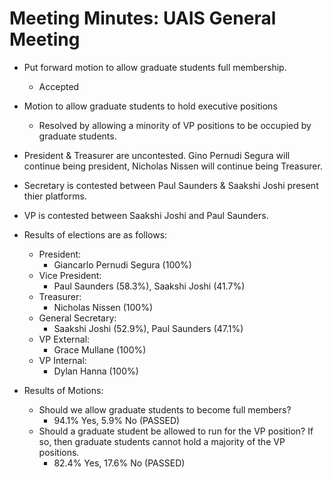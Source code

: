 # Meeting Minutes: UAIS General Meeting

- Put forward motion to allow graduate students full membership.
	- Accepted
- Motion to allow graduate students to hold executive positions
	- Resolved by allowing a minority of VP positions to be occupied by graduate students.

- President & Treasurer are uncontested. Gino Pernudi Segura will continue being president, Nicholas Nissen will continue being Treasurer.
- Secretary is contested between Paul Saunders & Saakshi Joshi present thier platforms.
- VP is contested between Saakshi Joshi and Paul Saunders. 
- Results of elections are as follows:
	- President: 
		- Giancarlo Pernudi Segura (100%)
	- Vice President: 
		- Paul Saunders (58.3%), Saakshi Joshi (41.7%)
	- Treasurer: 
		- Nicholas Nissen (100%)
	- General Secretary: 
		- Saakshi Joshi (52.9%), Paul Saunders (47.1%)
	- VP External: 
		- Grace Mullane (100%)
	- VP Internal: 
		- Dylan Hanna (100%)
- Results of Motions:
	- Should we allow graduate students to become full members?
		- 94.1% Yes, 5.9% No (PASSED)
	- Should a graduate student be allowed to run for the VP position? If so, then graduate students cannot hold a majority of the VP positions. 
		- 82.4% Yes, 17.6% No (PASSED)
